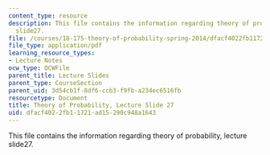 ```yaml
---
content_type: resource
description: This file contains the information regarding theory of probability, lecture
  slide27.
file: /courses/18-175-theory-of-probability-spring-2014/dfacf4022fb11721ad15290c948a1643_MIT18_175S14_Lecture27.pdf
file_type: application/pdf
learning_resource_types:
- Lecture Notes
ocw_type: OCWFile
parent_title: Lecture Slides
parent_type: CourseSection
parent_uid: 3d54cb1f-8df6-ccb3-f9fb-a234ec6516fb
resourcetype: Document
title: Theory of Probability, Lecture Slide 27
uid: dfacf402-2fb1-1721-ad15-290c948a1643
---
```

This file contains the information regarding theory of probability, lecture slide27.